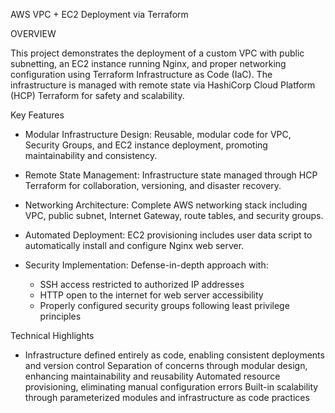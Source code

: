 AWS VPC + EC2 Deployment via Terraform

OVERVIEW

This project demonstrates the deployment of a custom VPC with public subnetting, an EC2 instance running Nginx, and proper networking configuration using Terraform Infrastructure as Code (IaC). The infrastructure is managed with remote state via HashiCorp Cloud Platform (HCP) Terraform for safety and scalability.

Key Features

- Modular Infrastructure Design: Reusable, modular code for VPC, Security Groups, and EC2 instance deployment, promoting maintainability and consistency.

- Remote State Management: Infrastructure state managed through HCP Terraform for collaboration, versioning, and disaster recovery.
- Networking Architecture: Complete AWS networking stack including VPC, public subnet, Internet Gateway, route tables, and security groups.
- Automated Deployment: EC2 provisioning includes user data script to automatically install and configure Nginx web server.
- Security Implementation: Defense-in-depth approach with:
  - SSH access restricted to authorized IP addresses
  - HTTP open to the internet for web server accessibility
  - Properly configured security groups following least privilege principles



Technical Highlights

- Infrastructure defined entirely as code, enabling consistent deployments and version control
Separation of concerns through modular design, enhancing maintainability and reusability
Automated resource provisioning, eliminating manual configuration errors
Built-in scalability through parameterized modules and infrastructure as code practices

